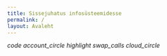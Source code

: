 ```yaml
---
title: Sissejuhatus infosüsteemidesse
permalink: /
layout: Avaleht
---
```


<p>
 <i class="material-icons ikoon teal">code</i>
 <i class="material-icons ikoon purple">account_circle</i>
 <i class="material-icons ikoon tomato">highlight</i>
 <i class="material-icons ikoon brown400">swap_calls</i>
 <i class="material-icons ikoon yellow100">cloud_circle</i>
</p>
